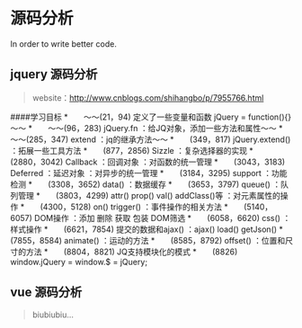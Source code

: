 # 源码分析
<p>In order to write better code.</p>

## jquery 源码分析
> website：http://www.cnblogs.com/shihangbo/p/7955766.html

####学习目标
*　　～～(21，94)       定义了一些变量和函数 jQuery = function(){}～～
*　　～～(96，283)      jQuery.fn ：给JQ对象，添加一些方法和属性～～
*　　～～(285，347)     extend ：jq的继承方法～～
*　　(349，817)     jQuery.extend() ：拓展一些工具方法
*　　(877，2856)    Sizzle ：复杂选择器的实现
*　　(2880，3042)   Callback ：回调对象 ：对函数的统一管理
*　　(3043，3183)   Deferred ：延迟对象 ：对异步的统一管理
*　　(3184，3295)   support ：功能检测
*　　(3308，3652)   data() ：数据缓存
*　　(3653，3797)   queue() ：队列管理
*　　(3803，4299)   attr() prop() val() addClass()等 ：对元素属性的操作
*　　(4300，5128)   on() trigger() ：事件操作的相关方法
*　　(5140，6057)   DOM操作 ：添加 删除 获取 包装 DOM筛选
*　　(6058，6620)   css() ：样式操作
*　　(6621，7854)   提交的数据和ajax() ：ajax() load() getJson()
*　　(7855，8584)   animate() ：运动的方法
*　　(8585，8792)   offset() ：位置和尺寸的方法
*　　(8804，8821)   JQ支持模块化的模式 
*　　(8826)         window.jQuery = window.$ = jQuery;  


## vue 源码分析
> biubiubiu...
